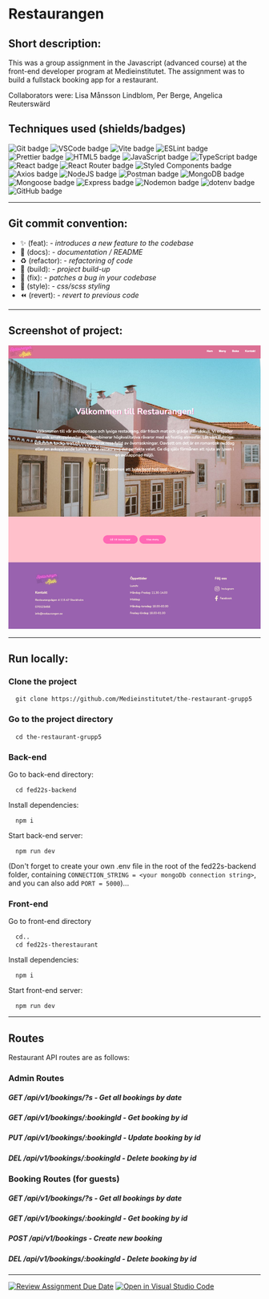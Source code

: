 # Restaurangen

## Short description:

This was a group assignment in the Javascript (advanced course) at the front-end developer program at Medieinstitutet. The assignment was to build a fullstack booking app for a restaurant.

Collaborators were: Lisa Månsson Lindblom, Per Berge, Angelica Reuterswärd

## Techniques used (shields/badges)
![Git badge](https://img.shields.io/badge/GIT-E44C30?style=for-the-badge&logo=git&logoColor=white/to/img.png) 
![VSCode badge](https://img.shields.io/badge/VSCode-0078D4?style=for-the-badge&logo=visual%20studio%20code&logoColor=white/to/img.png)
![Vite badge](https://img.shields.io/badge/Vite-B73BFE?style=for-the-badge&logo=vite&logoColor=FFD62E/to/img.png) 
![ESLint badge](https://img.shields.io/badge/eslint-3A33D1?style=for-the-badge&logo=eslint&logoColor=white/to/img.png)
![Prettier badge](https://img.shields.io/badge/prettier-1A2C34?style=for-the-badge&logo=prettier&logoColor=F7BA3E/to/img.png)
![HTML5 badge](https://img.shields.io/badge/HTML5-E34F26?style=for-the-badge&logo=html5&logoColor=white/to/img.png)
![JavaScript badge](https://img.shields.io/badge/JavaScript-323330?style=for-the-badge&logo=javascript&logoColor=F7DF1E/to/img.png)
![TypeScript badge](https://img.shields.io/badge/TypeScript-007ACC?style=for-the-badge&logo=typescript&logoColor=white/to/img.png)
![React badge](https://img.shields.io/badge/React-20232A?style=for-the-badge&logo=react&logoColor=61DAFB/to/img.png) 
![React Router badge](https://img.shields.io/badge/React_Router-CA4245?style=for-the-badge&logo=react-router&logoColor=white/to/img.png) 
![Styled Components badge](https://img.shields.io/badge/styled--components-DB7093?style=for-the-badge&logo=styled-components&logoColor=white/to/img.png) 
![Axios badge](https://img.shields.io/badge/-AXIOS-yellow?style=for-the-badge&logo=appveyor/to/img.png) 
![NodeJS badge](https://img.shields.io/badge/Node.js-339933?style=for-the-badge&logo=nodedotjs&logoColor=white/to/img.png) 
![Postman badge](https://img.shields.io/badge/Postman-FF6C37?style=for-the-badge&logo=Postman&logoColor=white/to/img.png) 
![MongoDB badge](https://img.shields.io/badge/MongoDB-4EA94B?style=for-the-badge&logo=mongodb&logoColor=white/to/img.png) 
![Mongoose badge](https://img.shields.io/badge/-MONGOOSE-blue?style=for-the-badge&logo=appveyor/to/img.png) 
![Express badge](https://img.shields.io/badge/Express.js-000000?style=for-the-badge&logo=express&logoColor=white/to/img.png) 
![Nodemon badge](https://img.shields.io/badge/-NODEMON-orange?style=for-the-badge&logo=appveyor/to/img.png) 
![dotenv badge](https://img.shields.io/badge/-DOTENV-lightgrey?style=for-the-badge&logo=appveyor/to/img.png) 
![GitHub badge](https://img.shields.io/badge/GitHub-100000?style=for-the-badge&logo=github&logoColor=white/to/img.png)


---

## Git commit convention:
- :sparkles: (feat): - *introduces a new feature to the codebase*
- :memo: (docs): - *documentation / README*
- :recycle: (refactor): - *refactoring of code*
- :construction_worker: (build): - *project build-up*
- :bug: (fix): - *patches a bug in your codebase*
- :lipstick: (style): - *css/scss styling*
- :rewind: (revert): - *revert to previous code*

---

## Screenshot of project:
![Demonstration of project](/fed22s-therestaurant/src/assets/Restaurant.png?raw=true "Restaurant - screenshot of group project")

---


## Run locally:

### Clone the project

```terminal
  git clone https://github.com/Medieinstitutet/the-restaurant-grupp5
```


### Go to the project directory

```terminal
  cd the-restaurant-grupp5
```


### Back-end
Go to back-end directory:
```terminal
  cd fed22s-backend
```

Install dependencies:
```terminal
  npm i
```
Start back-end server:
```terminal
  npm run dev
```
(Don't forget to create your own .env file in the root of the fed22s-backend folder, containing `CONNECTION_STRING = <your mongoDb connection string>`, and you can also add `PORT = 5000`)...

### Front-end
Go to front-end directory
```terminal
  cd..
  cd fed22s-therestaurant
```
Install dependencies:
```terminal
  npm i
```
Start front-end server:
```terminal
  npm run dev
```

---

## Routes
Restaurant API routes are as follows:

### Admin Routes 

##### GET /api/v1/bookings/?s - Get all bookings by date

##### GET /api/v1/bookings/:bookingId - Get booking by id

##### PUT /api/v1/bookings/:bookingId - Update booking by id

##### DEL /api/v1/bookings/:bookingId - Delete booking by id


### Booking Routes (for guests)

##### GET /api/v1/bookings/?s - Get all bookings by date

##### GET /api/v1/bookings/:bookingId - Get booking by id

##### POST /api/v1/bookings - Create new booking

##### DEL /api/v1/bookings/:bookingId - Delete booking by id

---


[![Review Assignment Due Date](https://classroom.github.com/assets/deadline-readme-button-24ddc0f5d75046c5622901739e7c5dd533143b0c8e959d652212380cedb1ea36.svg)](https://classroom.github.com/a/hi08v2nl)
[![Open in Visual Studio Code](https://classroom.github.com/assets/open-in-vscode-718a45dd9cf7e7f842a935f5ebbe5719a5e09af4491e668f4dbf3b35d5cca122.svg)](https://classroom.github.com/online_ide?assignment_repo_id=11259596&assignment_repo_type=AssignmentRepo)

